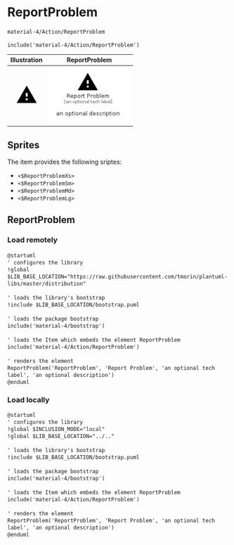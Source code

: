 # ReportProblem


```text
material-4/Action/ReportProblem
```

```text
include('material-4/Action/ReportProblem')
```



| Illustration | ReportProblem |
| :---: | :---: |
| ![illustration for Illustration](../../material-4/Action/ReportProblem.png) | ![illustration for ReportProblem](../../material-4/Action/ReportProblem.Local.png) |



## Sprites
The item provides the following sriptes:

- `<$ReportProblemXs>`
- `<$ReportProblemSm>`
- `<$ReportProblemMd>`
- `<$ReportProblemLg>`





## ReportProblem

### Load remotely
```plantuml
@startuml
' configures the library
!global $LIB_BASE_LOCATION="https://raw.githubusercontent.com/tmorin/plantuml-libs/master/distribution"

' loads the library's bootstrap
!include $LIB_BASE_LOCATION/bootstrap.puml

' loads the package bootstrap
include('material-4/bootstrap')

' loads the Item which embeds the element ReportProblem
include('material-4/Action/ReportProblem')

' renders the element
ReportProblem('ReportProblem', 'Report Problem', 'an optional tech label', 'an optional description')
@enduml
```

### Load locally
```plantuml
@startuml
' configures the library
!global $INCLUSION_MODE="local"
!global $LIB_BASE_LOCATION="../.."

' loads the library's bootstrap
!include $LIB_BASE_LOCATION/bootstrap.puml

' loads the package bootstrap
include('material-4/bootstrap')

' loads the Item which embeds the element ReportProblem
include('material-4/Action/ReportProblem')

' renders the element
ReportProblem('ReportProblem', 'Report Problem', 'an optional tech label', 'an optional description')
@enduml
```

